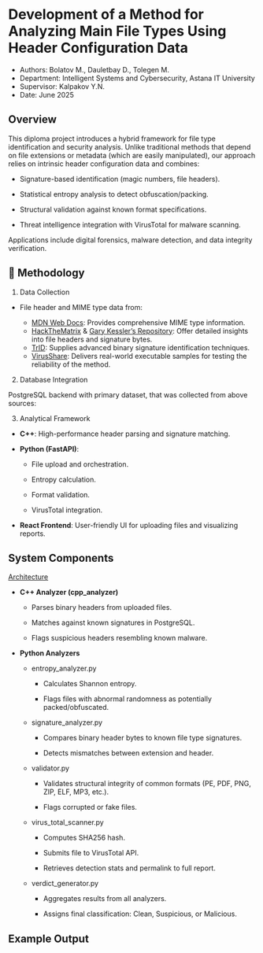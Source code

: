 # Development of a Method for Analyzing Main File Types Using Header Configuration Data

- Authors: Bolatov M., Dauletbay D., Tolegen M.
- Department: Intelligent Systems and Cybersecurity, Astana IT University
- Supervisor: Kalpakov Y.N.
- Date: June 2025

## Overview

This diploma project introduces a hybrid framework for file type identification and security analysis.
Unlike traditional methods that depend on file extensions or metadata (which are easily manipulated), our approach relies on intrinsic header configuration data and combines:

  - Signature-based identification (magic numbers, file headers).

  - Statistical entropy analysis to detect obfuscation/packing.

  - Structural validation against known format specifications.

  - Threat intelligence integration with VirusTotal for malware scanning.

Applications include digital forensics, malware detection, and data integrity verification.

## 🔬 Methodology
1. Data Collection

  - File header and MIME type data from:

    - [MDN Web Docs](https://developer.mozilla.org/en-US/docs/Web/HTTP/MIME_types/Common_types): Provides comprehensive MIME type information.
    - [HackTheMatrix](https://hackthematrixforlife.wordpress.com/file-headers/ ) & [Gary Kessler’s Repository](https://www.garykessler.net/library/file_sigs.html): Offer detailed insights into file headers and signature bytes.
    - [TrID]( https://mark0.net/soft-trid-e.html): Supplies advanced binary signature identification techniques.
    - [VirusShare](https://virusshare.com/): Delivers real-world executable samples for testing the reliability of the method.

2. Database Integration

PostgreSQL backend with primary dataset, that was collected from above sources:
[](https://github.com/Mad03633/File-Header-Analyzer/blob/main/assets/DB.jpg)

3. Analytical Framework

  - **C++**: High-performance header parsing and signature matching.

  - **Python (FastAPI)**:

      - File upload and orchestration.

      - Entropy calculation.

      - Format validation.

      - VirusTotal integration.

  - **React Frontend**: User-friendly UI for uploading files and visualizing reports.

## System Components

[Architecture](https://github.com/Mad03633/File-Header-Analyzer/blob/main/assets/architecture.jpg)

- **C++ Analyzer (cpp_analyzer)**

  - Parses binary headers from uploaded files.

  - Matches against known signatures in PostgreSQL.

  - Flags suspicious headers resembling known malware.

- **Python Analyzers**

  - entropy_analyzer.py

    - Calculates Shannon entropy.

    - Flags files with abnormal randomness as potentially packed/obfuscated.

  - signature_analyzer.py

    - Compares binary header bytes to known file type signatures.

    - Detects mismatches between extension and header.

  - validator.py

    - Validates structural integrity of common formats (PE, PDF, PNG, ZIP, ELF, MP3, etc.).

    - Flags corrupted or fake files.

  - virus_total_scanner.py

    - Computes SHA256 hash.

    - Submits file to VirusTotal API.

    - Retrieves detection stats and permalink to full report.

  - verdict_generator.py

    - Aggregates results from all analyzers.

    - Assigns final classification: Clean, Suspicious, or Malicious.

## Example Output


